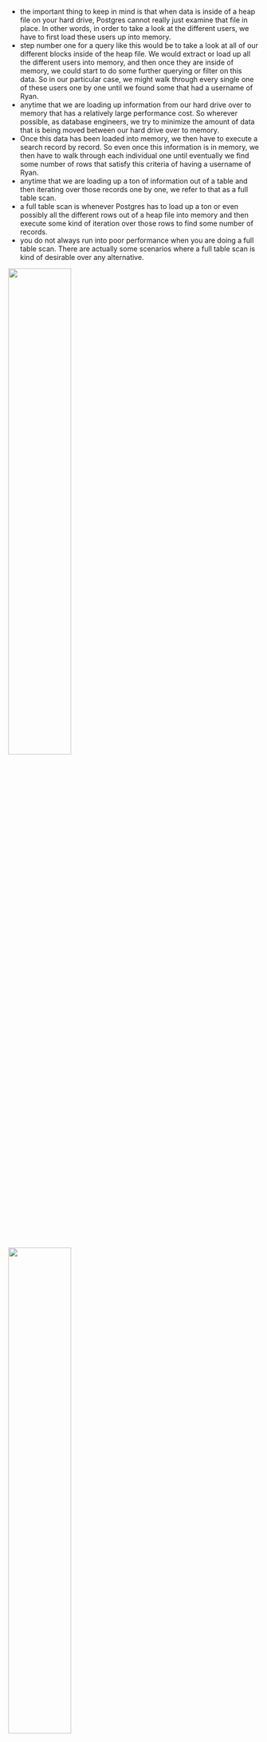 - the important thing to keep in mind is that when data is inside of a heap file on your hard drive, Postgres cannot really just examine that file in place. In other words, in order to take a look at the different users, we have to first load these users up into memory.
- step number one for a query like this would be to take a look at all of our different blocks inside of the heap file. We would extract or load up all the different users into memory, and then once they are inside of memory, we could start to do some further querying or filter on this data. So in our particular case, we might walk through every single one of these users one by one until we found some that had a username of Ryan.
- anytime that we are loading up information from our hard drive over to memory that has a relatively large performance cost. So wherever possible, as database engineers, we try to minimize the amount of data that is being moved between our hard drive over to memory.
- Once this data has been loaded into memory, we then have to execute a search record by record. So even once this information is in memory, we then have to walk through each individual one until eventually we find some number of rows that satisfy this criteria of having a username of Ryan.
- anytime that we are loading up a ton of information out of a table and then iterating over those records one by one, we refer to that as a full table scan.
- a full table scan is whenever Postgres has to load up a ton or even possibly all the different rows out of a heap file into memory and then execute some kind of iteration over those rows to find some number of records.
- you do not always run into poor performance when you are doing a full table scan. There are actually some scenarios where a full table scan is kind of desirable over any alternative.

[<img src="./pictures/query_run_step_01.png" width="50%"/>](./pictures/query_run_step_01.png)

[<img src="./pictures/query_run_step_02.png.png" width="50%"/>](./pictures/query_run_step_02.png)

# index

- An index is a data structure that very efficiently tells us exactly what block and index a particular record is stored at.
- That's what an index is all about. It is an external record of sorts. Record book of sorts that tells us exactly where some records are stored inside of a heap file.

[<img src="./pictures/index_01.png" width="50%"/>](./pictures/index_01.png)

[<img src="./pictures/index_02.png" width="50%"/>](./pictures/index_02.png)

[<img src="./pictures/indexing.png" width="50%"/>](./pictures/indexing.png)

# How indexing is created

- the series of steps we're about to go through is not exactly what occurs inside of Postgres, but the series of steps I'm going to show you is close enough that it's going to help you understand some of the inner workings of an index, how it works, and some big caveats around them as well.
- for step number one, in creating an index, you and I are first going to decide exactly which column we want to have a very fast lookup on.
- whenever we create an index, we create it on a very specific column that allows us to do a fast lookup on our table of users whenever we are doing some kind of filtering logic on that same column.
- Now we can technically have an index that takes into account the value in multiple different columns for each row, not just one.
- Step number two, we're going to take a look at our user table or really our heap file, and we're going to look for every single row. We're going to extract just that one property that we want to create the index for. And then when we extract that property, we're also going to record the block and the index that we found that property at.
- So we're now going to take a look at all the different values that we have extracted and sort them in some meaningful way. So in this case, we're going to sort all of our user names in alphabetical order from A to Z.
- Now, the next step is going to take that list of records right there and we're going to organize them all into a tree data structure.
- notice that I preserved alphabetical order here. So if we look at all these records from left to right, they are still in alphabetical order.
- so now last big step. We're going to add some helpers to the root node.
- Inside these white boxes, we're going to put in some directions to say whether or not someone who's trying to execute a query or find some particular record should go down to that leaf node.
- When we went through this sort of operation, we were able to find the exact record we were looking for without having to load up the vast majority of records inside of our heap file so we did not have to access block zero inside the heap file.
- So we were able to skip a huge portion of this entire search operation by just using the inequalities that we had set up ahead of time.

[<img src="./pictures/index_create_step_01.png" width="50%"/>](./pictures/index_create_step_01.png)

[<img src="./pictures/index_create_step_02.png" width="50%"/>](./pictures/index_create_step_02.png)

[<img src="./pictures/index_create_step_03.png" width="50%"/>](./pictures/index_create_step_03.png)

[<img src="./pictures/index_create_step_04.png" width="50%"/>](./pictures/index_create_step_04.png)

[<img src="./pictures/index_create_step_05.png" width="50%"/>](./pictures/index_create_step_05.png)

[<img src="./pictures/index_create_step_06.png" width="50%"/>](./pictures/index_create_step_06.png)

[<img src="./pictures/index_create_step_07.png" width="50%"/>](./pictures/index_create_step_07.png)

[<img src="./pictures/index_create_step_08.png" width="50%"/>](./pictures/index_create_step_08.png)


- So the index that was created was automatically given a name of users username id ID being short for index.
- Whenever you create an index, if you do not provide a name, one will be assigned for you automatically. The name that gets assigned is always going to follow this naming convention. It's always going to be the name of the table, the name of the column. And then idx at the very end.
- So now in theory queries on our username column inside that users table will be rather quick.

[<img src="./pictures/index_created.png" width="50%"/>](./pictures/index_created.png)

# Query speed

-  whenever you run a query right now, you do see query returned successfully in some number of milliseconds. That millisecond value right there is just a little bit misleading because it includes travel time for the query from essentially the Pgadmin interface over to the database and back. So in other words, it includes some network travel time that doesn't really reflect very nicely or is really relevant on the actual execution speed of the query itself.

- So for right now, there's really just one value I want to focus on, and that is this fourth row right here, execution time. That execution time is how long it took to actually run this query.

- So when we have the index in place, it looks like running this query or doing the select statement is just unbelievably fast.

[<img src="./pictures/query_speed_with_indexing.png" width="50%"/>](./pictures/query_speed_with_indexing.png)

- it is way slower than how long it took to fetch a user when we had the index in place.

[<img src="./pictures/query_speed_without_indexing.png" width="50%"/>](./pictures/query_speed_without_indexing.png.png)


# Downsides on indexes

- There are many scenarios where an index is not super useful. There are even more scenarios where an index can actually ultimately slow down your database.

- When we created the index, we were essentially creating some kind of tree data structure behind the scenes and inside that tree data structure. For every row of our actual table, we extracted one piece of information along with a pointer over to some location inside of our heap file.

- in other words, for every single row we are now storing in addition inside of our index some piece of information and a pointer that comes with some amount of storage cost. It takes some amount of hard drive space just to store this index. It doesn't just persist inside of memory. There's actually a file that is created on our hard drive to store all this index data.

- So any time that you create an index, you are using some additional amount of storage space on your computer.

- So in other words, if you are relying upon to host a copy of Postgres for you, the amount of money that you pay on storage space is actually rather large. So in some cases you can actually save a lot of money by not kind of stuffing a ton of extra information into your database.

- Having an index around can also slow down the insert update and delete operations on that table because every single time that you make a change to that table. Now Postgres also has to go and update the index. So if you decide to, say, insert 20 rows into your table, well, that means Postgres has to make 20 updates to the index as well.

- It turns out that there are actually some scenarios where Postgres is not going to use an index to speed up a particular query. So just because an index exists doesn't guarantee that Postgres is going to actually use it. There are actually some queries that are going to run faster without using an index at all.


[<img src="./pictures/downsides_indexes.png" width="50%"/>](./pictures/downsides_indexes.png)

# Index Types

[<img src="./pictures/index_types.png" width="50%"/>](./pictures/index_types.png)

# Types of indexes

- Anytime that we run the Create Index command, we are creating a very specific type of index. So in Postgres there are several different types of indices that we can create. The most common one and the one that you want the vast majority of the time is a b-tree index.

- All of our information stored in the leaf nodes and then the more parent nodes direct us to the leaf node that we want to visit is referred to as a b-tree index.

[<img src="./pictures/types_of_indexes.png" width="50%"/>](./pictures/types_of_indexes.png)

# automatic_index

- Any time that you create a column that is a primary key column or anytime you create a column that has a unique constraint on it, Postgres is going to automatically create an index for you for specifically that column.

- Now, the one thing that's really confusing about this is that these indexes don't actually get listed under the indexes section in Pgadmin.

[<img src="./pictures/automatic_index.png" width="50%"/>](./pictures/automatic_index.png)

- This pg_class table lists all the different objects that exist inside of our database. So all the different tables, indexes, sequences and so on.

- A relkind='i' means that this object listed out inside of here is an index.

# Behind the scenes of indexes

- When we create an index, an actual file is created on your hard drive. The file is assigned some kind of random number identifier.

- The structure of this file internally has the same kind of structure that we had for those heap files.

- So inside of this index file we have eight kilobyte pages.

- In the case of an index each page has a very specific purpose. Whereas back inside of a heat file each page was essentially identical to another.

- The very first page is called the meta page. So this has some information about the overall index. We then might have some number of leaf pages and then eventually one called the root page. So all the pages you see right here are essentially represent the different nodes of our b-tree.

- So at the very top is the meta page that has information about the entire tree. We've then got the root block or the root page right here that has some directions inside of it to direct us to which page or which leaf has some particular records. And then the leaf pages themselves are where our actual information is stored for the index.

- So for example, this leaf right here might have some listing of usernames. And for each username there might be a pointer to where we could find the record corresponding to that username inside of our users heap file.

- the index file or these individual pages are actually identical in nature to those heap file pages we had looked at previously. So inside of each of these pages there is a header. There is that item id index array. There's then some free space, and then the actual items that are stored in each of these leaf pages.

- An extension is some piece of code that gives us some additional functionality inside of Postgres.
- the page Inspect extension gives us some functions that we can use to take a look at the data that is stored on different pages inside of either an index or a heap file.

- We are being told that if we have some data matching, some condition that is listed over here inside the data column, then we should go to the page index listed inside of the CT id column. So in other words, if we satisfy like some data criteria right here, we should go to page one inside this index. So in other words page one is leaf node one. If we satisfy some other data criteria then we should go to page two.

[<img src="./pictures/index_on_disk.png" width="50%"/>](./pictures/index_on_disk.png)

[<img src="./pictures/index_in_memory.png" width="50%"/>](./pictures/index_in_memory.png)

[<img src="./pictures/bt_page_items_01.png" width="50%"/>](./pictures/bt_page_items_01.png)

[<img src="./pictures/bt_page_items_02.png" width="50%"/>](./pictures/bt_page_items_02.png)

[<img src="./pictures/bt_page_items_03.png" width="50%"/>](./pictures/bt_page_items_03.png)

- You'll notice that we do not see an index of three here. That is because index three is the actual root node itself. We are looking at the root node right now. So all the id CT IDs right here 1, 2, 4, 5, 6, 7, 8, Those are the index of the different leaf nodes that we can go to.

- data column of the first row is empty.

- Well when we said that there is some kind of comparison in the root node going on, we was kind of exaggerating just a little bit, just to make things a little bit more clear. In reality, the comparison that we do here is a little bit more complicated.

[<img src="./pictures/bt_page_items_04.png" width="50%"/>](./pictures/bt_page_items_04.png)

- So we see some hex value inside of data column.

- hex value in the second row translates to Allison14 which is an actual username tied to one of our users.

[<img src="./pictures/index_table_hex_data_value.png" width="50%"/>](./pictures/index_table_hex_data_value.png)

- when we first come into this root node. We would go to the first cell right here. We would skip over it because it's empty. And we would say okay, do we have a value that is greater than or equal to Alison14 if we do not, we would go back to the previous and go down to page one.

- Otherwise, if we are looking for some value that is greater than or equal to Alison14 we could possibly go down to page two, but first we would probably want to check the next possible page over.

- So now if we have a value that is greater than Allison 14, we would go to the next one. Say do we have a value that is greater than or equal to Austin zero. If we do, then we would kind of continue on the comparison. Otherwise, if we have a value that is less than Austin dot zero, but greater than or equal to Allison14, that means we would go down into page two.

- process is a little bit confusing, but basically we start on the left hand side and go over until we eventually kind of fail this comparison. And as soon as we do, that is a sign that we need to go kind of back one step and go down to the respective page.

[<img src="./pictures/hex_to_string.png" width="50%"/>](./pictures/hex_to_string.png)

[<img src="./pictures/root_condition_from_hex.png" width="50%"/>](./pictures/root_condition_from_hex.png)

# Leaf node

- The first row in the leaf node has a very special meaning.

- So Row two is going to be the first possible alphabetically sorted record out of our entire table.

- when we were actually looking at a leaf node, the CT id takes on a slightly different meaning. When you are looking at a leaf node, the CTid represents the page and the index in that page of where we can find this record inside of our user heap file.

[<img src="./pictures/hex_in_leaf.png" width="50%"/>](./pictures/hex_in_leaf.png)

[<img src="./pictures/leaf_and_root.png" width="50%"/>](./pictures/leaf_and_root.png)

- This very first row is actually a pointer to the first user inside of the next leaf node over.

- /Users/anishkumardubey/Library/Application Support/Postgres/var-17/base/16418 : here's all the individual files that represent all the different objects we have inside this database. So every one of these files represents either a table, an index a sequence and so on.

- If we open the index file using hex viewer in vs code we can clearly see that see a ton of different user names. And we definitely only see usernames here. We don't see any other IDs Created_at. We don't see phone numbers, bios, anything like that unlike the user heap file.

- So right away we are looking at page at index zero which is our meta page, these first 24 bytes right here. Just like the heap file we looked at previously are the header for this particular page.

- We can find page 1 at 2000 row.

- So the first 24 bytes are the header. We can probably say that right there you might remember is the offset to the free space and the offset to our actual data. So then after those first 24 bytes of this page, we then have four bytes right there that probably specify the exact same thing that it did back inside the heap file. So that's probably the offset to the index of some particular item and then the length of the item as well.

- After past free space we get to where the actual records or pieces of data are stored for this index or for this particular page.

- So some values around Alison14 either immediately before or immediately after should encode (82,30) which is ctid.

- And finally at row 4000 here's page at index two.

[<img src="./pictures/index_diagram.png" width="50%"/>](./pictures/index_diagram.png)

[<img src="./pictures/index_page_2.png" width="50%"/>](./pictures/index_page_2.png)

- Once you have enough records inside of your index, Postgres is going to decide to add in another layer of leaf nodes underneath. Once that happens, we end up with a structure that looks a little bit closer to this right here. But when we have far fewer records, like in the case of users where we have just about 4000, we've got just that kind of one layer.

[<img src="./pictures/multi_layer_leaf_node.png" width="50%"/>](./pictures/multi_layer_leaf_node.png)